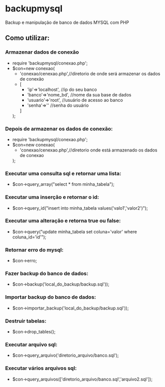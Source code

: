 # backupmysql
Backup e manipulação de banco de dados MYSQL com PHP

<h2>Como utilizar:</h2>

<h3>Armazenar dados de conexão</h3>
<ul>
  <li>require 'backupmysql/conexao.php';</li>
  <li>$con=new conexao(
    <ul>
      <li>'conexao/cenexao.php',//diretorio de onde será armazenar os dados de conexão</li>
      <li>[
        <ul>
          <li>'ip'=>'localhost', //ip do seu banco</li>
          <li>'banco'=>'nome_bd', //nome da sua base de dados</li>
          <li>'usuario'=>'root', //usuário de acesso ao banco</li>
          <li>'senha'=>'' //senha do usuário</li>
        </ul>
      ]</li>
    </ul>
    );</li>

</ul>

<h3>Depois de armazenar os dados de conexão:</h3>
<ul>
  <li>require 'backupmysql/conexao.php';</li>
  <li>$con=new conexao(
    <ul>
      <li>'conexao/cenexao.php',//diretorio onde está armazenado os dados de conexao</li>
    </ul>
  );</li>
</ul>

<h3>Executar uma consulta sql e retornar uma lista:</h3>
<ul>
  <li>$con->query_array("select * from minha_tabela");</li>
</ul>

<h3>Executar uma inserção e retornar o id:</h3>
<ul>
  <li>$con->query_id("insert into minha_tabela values('valo1','valor2')");</li>
</ul>

<h3>Executar uma alteração e retorna true ou false:</h3>
<ul>
  <li>$con->query("update minha_tabela set coluna='valor' where coluna_id='id'");</li>
</ul>

<h3>Retornar erro do mysql:</h3>
<ul>
  <li>$con->erro;</li>
</ul>

<h3>Fazer backup do banco de dados:</h3>
<ul>
  <li>$con->backup('local_do_backup/backup.sql'));</li>
</ul>

<h3>Importar backup do banco de dados:</h3>
<ul>
  <li>$con->importar_backup('local_do_backup/backup.sql'));</li>
</ul>

<h3>Destruir tabelas:</h3>
<ul>
  <li>$con->drop_tables();</li>
</ul>

<h3>Executar arquivo sql:</h3>
<ul>
  <li>$con->query_arquivo('diretorio_arquivo/banco.sql');</li>
</ul>

<h3>Executar vários arquivos sql:</h3>
<ul>
  <li>$con->query_arquivos(['diretorio_arquivo/banco.sql','arquivo2.sql']);</li>
</ul>
